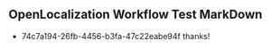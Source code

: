 ## OpenLocalization Workflow Test MarkDown
* 74c7a194-26fb-4456-b3fa-47c22eabe94f thanks!

<!--HONumber=Sep16_HO1-->


